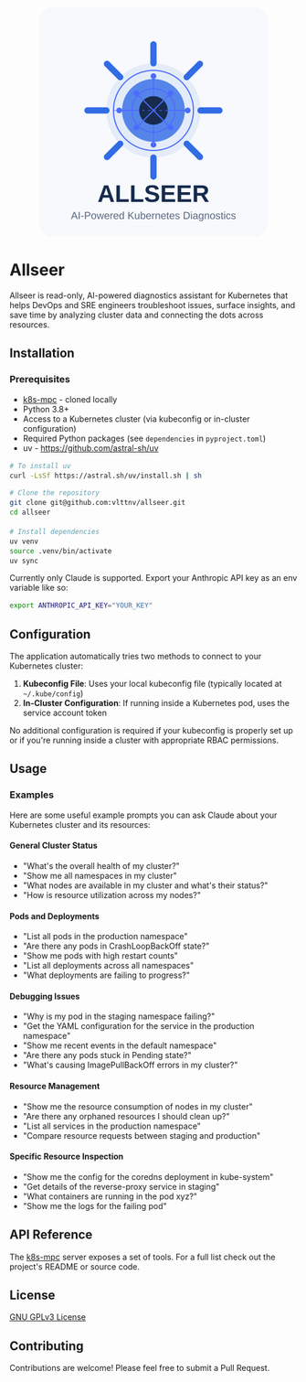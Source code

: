 <div style="text-align: center;">
  <img src="./assets/logo.svg" alt="Allseer Logo" width="400" height="400" />
</div>

# Allseer
Allseer is read-only, AI-powered diagnostics assistant for Kubernetes that helps DevOps and SRE engineers troubleshoot issues, surface insights, and save time by analyzing cluster data and connecting the dots across resources.

## Installation

### Prerequisites

- [k8s-mpc](https://github.com/vlttnv/k8s-mcp) - cloned locally
- Python 3.8+
- Access to a Kubernetes cluster (via kubeconfig or in-cluster configuration)
- Required Python packages (see `dependencies` in `pyproject.toml`)
- uv - https://github.com/astral-sh/uv

```bash
# To install uv
curl -LsSf https://astral.sh/uv/install.sh | sh
```

```bash
# Clone the repository
git clone git@github.com:vlttnv/allseer.git
cd allseer

# Install dependencies
uv venv
source .venv/bin/activate
uv sync
```

Currently only Claude is supported.
Export your Anthropic API key as an env variable like so:

```bash
export ANTHROPIC_API_KEY="YOUR_KEY"
```

## Configuration

The application automatically tries two methods to connect to your Kubernetes cluster:

1. **Kubeconfig File**: Uses your local kubeconfig file (typically located at `~/.kube/config`)
2. **In-Cluster Configuration**: If running inside a Kubernetes pod, uses the service account token

No additional configuration is required if your kubeconfig is properly set up or if you're running inside a cluster with appropriate RBAC permissions.

## Usage

### Examples
Here are some useful example prompts you can ask Claude about your Kubernetes cluster and its resources:

#### General Cluster Status
- "What's the overall health of my cluster?"
- "Show me all namespaces in my cluster"
- "What nodes are available in my cluster and what's their status?"
- "How is resource utilization across my nodes?"

#### Pods and Deployments
- "List all pods in the production namespace"
- "Are there any pods in CrashLoopBackOff state?"
- "Show me pods with high restart counts"
- "List all deployments across all namespaces"
- "What deployments are failing to progress?"

#### Debugging Issues
- "Why is my pod in the staging namespace failing?"
- "Get the YAML configuration for the service in the production namespace"
- "Show me recent events in the default namespace"
- "Are there any pods stuck in Pending state?"
- "What's causing ImagePullBackOff errors in my cluster?"

#### Resource Management
- "Show me the resource consumption of nodes in my cluster"
- "Are there any orphaned resources I should clean up?"
- "List all services in the production namespace"
- "Compare resource requests between staging and production"

#### Specific Resource Inspection
- "Show me the config for the coredns deployment in kube-system"
- "Get details of the reverse-proxy service in staging"
- "What containers are running in the pod xyz?"
- "Show me the logs for the failing pod"

## API Reference
The [k8s-mpc](https://github.com/vlttnv/k8s-mcp) server exposes a set of tools. For a full list check out the project's README or source code.

## License

[GNU GPLv3 License](LICENSE)

## Contributing

Contributions are welcome! Please feel free to submit a Pull Request.
